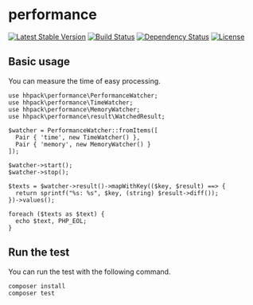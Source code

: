 performance
========================================

[![Latest Stable Version](https://poser.pugx.org/hhpack/performance/v/stable)](https://packagist.org/packages/hhpack/performance)
[![Build Status](https://travis-ci.org/hhpack/performance.svg?branch=master)](https://travis-ci.org/hhpack/performance)
[![Dependency Status](https://www.versioneye.com/user/projects/569b4a0fed08610040000043/badge.svg?style=flat)](https://www.versioneye.com/user/projects/569b4a0fed08610040000043)
[![License](https://poser.pugx.org/hhpack/performance/license)](https://packagist.org/packages/hhpack/performance)

Basic usage
------------------------------------------------

You can measure the time of easy processing.

```hack
use hhpack\performance\PerformanceWatcher;
use hhpack\performance\TimeWatcher;
use hhpack\performance\MemoryWatcher;
use hhpack\performance\result\WatchedResult;

$watcher = PerformanceWatcher::fromItems([
  Pair { 'time', new TimeWatcher() },
  Pair { 'memory', new MemoryWatcher() }
]);

$watcher->start();
$watcher->stop();

$texts = $watcher->result()->mapWithKey(($key, $result) ==> {
  return sprintf("%s: %s", $key, (string) $result->diff());
})->values();

foreach ($texts as $text) {
  echo $text, PHP_EOL;
}
```

Run the test
------------------------------------------------

You can run the test with the following command.

	composer install
	composer test
